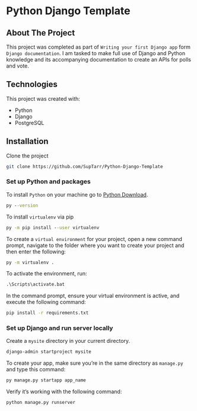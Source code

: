 # Python Django Template

## About The Project

This project was completed as part of `Writing your first Django app` form `Django documentation`. I am tasked to make full use of Django and Python knowledge and its accompanying documentation to create an APIs for polls and vote.

## Technologies

This project was created with:

- Python
- Django
- PostgreSQL

## Installation

Clone the project

```sh
git clone https://github.com/SupTarr/Python-Django-Template
```

### Set up Python and packages

To install `Python` on your machine go to [Python Download](https://www.python.org/downloads/).

```cmd
py --version
```

To install `virtualenv` via pip

```cmd
py -m pip install --user virtualenv
```

To create a `virtual environment` for your project, open a new command prompt, navigate to the folder where you want to create your project and then enter the following:

```cmd
py -m virtualenv .
```

To activate the environment, run:

```cmd
.\Scripts\activate.bat
```

In the command prompt, ensure your virtual environment is active, and execute the following command:

```cmd
pip install -r requirements.txt
```

### Set up Django and run server locally

Create a `mysite` directory in your current directory.

```cmd
django-admin startproject mysite
```

To create your app, make sure you’re in the same directory as `manage.py` and type this command:

```cmd
py manage.py startapp app_name
```

Verify it’s working with the following command:

```cmd
python manage.py runserver
```
